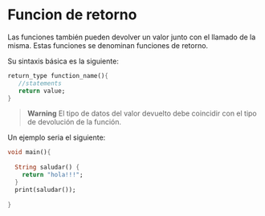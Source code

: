 # Funcion de retorno

Las funciones también pueden devolver un valor junto con el llamado de la misma. Estas funciones se denominan funciones de retorno.

Su sintaxis básica es la siguiente:

```dart
return_type function_name(){  
   //statements  
   return value;  
}
```

> **Warning** El tipo de datos del valor devuelto debe coincidir con el tipo de devolución de la función.

Un ejemplo seria el siguiente:

```dart
void main(){
  
  String saludar() { 
    return "hola!!!"; 
  }
  print(saludar());
  
}
```
